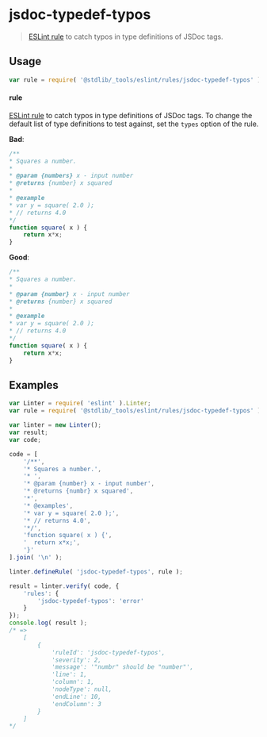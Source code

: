 <!--

@license Apache-2.0

Copyright (c) 2018 The Stdlib Authors.

Licensed under the Apache License, Version 2.0 (the "License");
you may not use this file except in compliance with the License.
You may obtain a copy of the License at

   http://www.apache.org/licenses/LICENSE-2.0

Unless required by applicable law or agreed to in writing, software
distributed under the License is distributed on an "AS IS" BASIS,
WITHOUT WARRANTIES OR CONDITIONS OF ANY KIND, either express or implied.
See the License for the specific language governing permissions and
limitations under the License.

-->

# jsdoc-typedef-typos

> [ESLint rule][eslint-rules] to catch typos in type definitions of JSDoc tags.

<section class="intro">

</section>

<!-- /.intro -->

<section class="usage">

## Usage

```javascript
var rule = require( '@stdlib/_tools/eslint/rules/jsdoc-typedef-typos' );
```

#### rule

[ESLint rule][eslint-rules] to catch typos in type definitions of JSDoc tags. To change the default list of type definitions to test against, set the `types` option of the rule.

**Bad**:

<!-- eslint-disable stdlib/jsdoc-typedef-typos, valid-jsdoc -->

```javascript
/**
* Squares a number.
*
* @param {numbers} x - input number
* @returns {number} x squared
*
* @example
* var y = square( 2.0 );
* // returns 4.0
*/
function square( x ) {
    return x*x;
}
```

**Good**:

```javascript
/**
* Squares a number.
*
* @param {number} x - input number
* @returns {number} x squared
*
* @example
* var y = square( 2.0 );
* // returns 4.0
*/
function square( x ) {
    return x*x;
}
```

</section>

<!-- /.usage -->

<section class="examples">

## Examples

```javascript
var Linter = require( 'eslint' ).Linter;
var rule = require( '@stdlib/_tools/eslint/rules/jsdoc-typedef-typos' );

var linter = new Linter();
var result;
var code;

code = [
    '/**',
    '* Squares a number.',
    '* ',
    '* @param {number} x - input number',
    '* @returns {numbr} x squared',
    '*',
    '* @examples',
    '* var y = square( 2.0 );',
    '* // returns 4.0',
    '*/',
    'function square( x ) {',
    '  return x*x;',
    '}'
].join( '\n' );

linter.defineRule( 'jsdoc-typedef-typos', rule );

result = linter.verify( code, {
    'rules': {
        'jsdoc-typedef-typos': 'error'
    }
});
console.log( result );
/* =>
    [
        {
            'ruleId': 'jsdoc-typedef-typos',
            'severity': 2,
            'message': '"numbr" should be "number"',
            'line': 1,
            'column': 1,
            'nodeType': null,
            'endLine': 10,
            'endColumn': 3
        }
    ]
*/
```

</section>

<!-- /.examples -->

<section class="links">

[eslint-rules]: https://eslint.org/docs/developer-guide/working-with-rules

</section>

<!-- /.links -->
